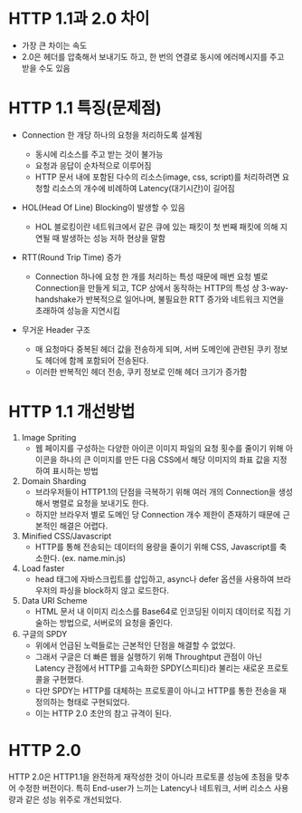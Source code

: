 <h1> HTTP 1.1과 2.0 차이 </h1>

- 가장 큰 차이는 속도
- 2.0은 헤더를 압축해서 보내기도 하고, 한 번의 연결로 동시에 에러메시지를 주고 받을 수도 있음

<h1> HTTP 1.1 특징(문제점) </h1>

- Connection 한 개당 하나의 요청을 처리하도록 설계됨
    - 동시에 리소스를 주고 받는 것이 불가능
    - 요청과 응답이 순차적으로 이루어짐
    - HTTP 문서 내에 포함된 다수의 리소스(image, css, script)를 처리하려면 요청할 리소스의 개수에 비례하여 Latency(대기시간)이 길어짐

- HOL(Head Of Line) Blocking이 발생할 수 있음
    - HOL 블로킹이란 네트워크에서 같은 큐에 있는 패킷이 첫 번째 패킷에 의해 지연될 때 발생하는 성능 저하 현상을 말함

- RTT(Round Trip Time) 증가
    - Connection 하나에 요청 한 개를 처리하는 특성 때문에 매번 요청 별로 Connection을 만들게 되고, TCP 상에서 동작하는 HTTP의 특성 상 3-way-handshake가 반복적으로 일어나며, 불필요한 RTT 증가와 네트워크 지연을 초래하여 성능을 지연시킴

- 무거운 Header 구조

    - 매 요청마다 중복된 헤더 값을 전송하게 되며, 서버 도메인에 관련된 쿠키 정보도 헤더에 함께 포함되어 전송된다.
    - 이러한 반복적인 헤더 전송, 쿠키 정보로 인해 헤더 크기가 증가함

<h1> HTTP 1.1 개선방법 </h1>

1. Image Spriting 
    - 웹 페이지를 구성하는 다양한 아이콘 이미지 파일의 요청 횟수를 줄이기 위해 아이콘을 하나의 큰 이미지를 만든 다음 CSS에서 해당 이미지의 좌표 값을 지정하여 표시하는 방법
2. Domain Sharding
    - 브라우저들이 HTTP1.1의 단점을 극복하기 위해 여러 개의 Connection을 생성해서 병렬로 요청을 보내기도 한다. 
    - 하지만 브라우저 별로 도메인 당 Connection 개수 제한이 존재하기 때문에 근본적인 해결은 어렵다.
3. Minified CSS/Javascript 
    -  HTTP를 통해 전송되는 데이터의 용량을 줄이기 위해 CSS, Javascript를 축소한다. (ex. name.min.js)
5. Load faster
    -  head 태그에 자바스크립트를 삽입하고, async나 defer 옵션을 사용하여 브라우저의 파싱을 block하지 않고 로드한다.
7. Data URI Scheme 
    -  HTML 문서 내 이미지 리소스를 Base64로 인코딩된 이미지 데이터로 직접 기술하는 방법으로, 서버로의 요청을 줄인다.
9. 구글의 SPDY 
    -  위에서 언급된 노력들로는 근본적인 단점을 해결할 수 없었다. 
    -  그래서 구글은 더 빠른 웹을 실행하기 위해 Throughtput 관점이 아닌 Latency 관점에서 HTTP를 고속화한 SPDY(스피티)라 불리는 새로운 프로토콜을 구현했다. 
    -  다만 SPDY는 HTTP를 대체하는 프로토콜이 아니고 HTTP를 통한 전송을 재정의하는 형태로 구현되었다. 
    -  이는 HTTP 2.0 초안의 참고 규격이 된다.

<h1> HTTP 2.0 </h1>

HTTP 2.0은 HTTP1.1을 완전하게 재작성한 것이 아니라 프로토콜 성능에 초점을 맞추어 수정한 버전이다.
특히 End-user가 느끼는 Latency나 네트워크, 서버 리소스 사용량과 같은 성능 위주로 개선되었다.
